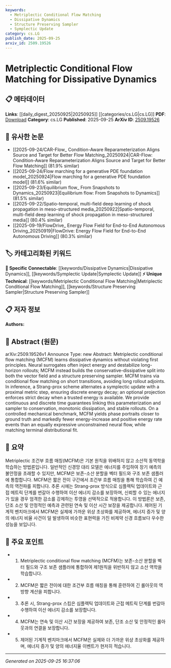 ```yaml
---
keywords:
  - Metriplectic Conditional Flow Matching
  - Dissipative Dynamics
  - Structure Preserving Sampler
  - Symplectic Update
category: cs.LG
publish_date: 2025-09-25
arxiv_id: 2509.19526
---
```


<!-- KEYWORD_LINKING_METADATA:
{
  "processed_timestamp": "2025-09-25T16:37:06.911864",
  "vocabulary_version": "1.0",
  "selected_keywords": [
    "Metriplectic Conditional Flow Matching",
    "Dissipative Dynamics",
    "Structure Preserving Sampler",
    "Symplectic Update"
  ],
  "rejected_keywords": [],
  "similarity_scores": {
    "Metriplectic Conditional Flow Matching": 0.78,
    "Dissipative Dynamics": 0.79,
    "Structure Preserving Sampler": 0.77,
    "Symplectic Update": 0.75
  },
  "extraction_method": "AI_prompt_based",
  "budget_applied": true,
  "candidates_json": {
    "candidates": [
      {
        "surface": "Metriplectic Conditional Flow Matching",
        "canonical": "Metriplectic Conditional Flow Matching",
        "aliases": [
          "MCFM"
        ],
        "category": "unique_technical",
        "rationale": "This is a novel method specifically introduced in the paper for learning dissipative dynamics, making it a unique technical term.",
        "novelty_score": 0.85,
        "connectivity_score": 0.65,
        "specificity_score": 0.9,
        "link_intent_score": 0.78
      },
      {
        "surface": "Dissipative Dynamics",
        "canonical": "Dissipative Dynamics",
        "aliases": [],
        "category": "specific_connectable",
        "rationale": "Understanding dissipative dynamics is crucial for linking to studies on energy conservation and stability in dynamic systems.",
        "novelty_score": 0.55,
        "connectivity_score": 0.8,
        "specificity_score": 0.85,
        "link_intent_score": 0.79
      },
      {
        "surface": "Structure Preserving Sampler",
        "canonical": "Structure Preserving Sampler",
        "aliases": [],
        "category": "unique_technical",
        "rationale": "This component is essential for maintaining the conservative-dissipative split, a key innovation of the paper.",
        "novelty_score": 0.75,
        "connectivity_score": 0.6,
        "specificity_score": 0.88,
        "link_intent_score": 0.77
      },
      {
        "surface": "Symplectic Update",
        "canonical": "Symplectic Update",
        "aliases": [],
        "category": "specific_connectable",
        "rationale": "Symplectic updates are significant for ensuring energy conservation in numerical simulations, linking to broader computational physics.",
        "novelty_score": 0.5,
        "connectivity_score": 0.78,
        "specificity_score": 0.82,
        "link_intent_score": 0.75
      }
    ],
    "ban_list_suggestions": [
      "neural surrogates",
      "short transitions",
      "trusted energy"
    ]
  },
  "decisions": [
    {
      "candidate_surface": "Metriplectic Conditional Flow Matching",
      "resolved_canonical": "Metriplectic Conditional Flow Matching",
      "decision": "linked",
      "scores": {
        "novelty": 0.85,
        "connectivity": 0.65,
        "specificity": 0.9,
        "link_intent": 0.78
      }
    },
    {
      "candidate_surface": "Dissipative Dynamics",
      "resolved_canonical": "Dissipative Dynamics",
      "decision": "linked",
      "scores": {
        "novelty": 0.55,
        "connectivity": 0.8,
        "specificity": 0.85,
        "link_intent": 0.79
      }
    },
    {
      "candidate_surface": "Structure Preserving Sampler",
      "resolved_canonical": "Structure Preserving Sampler",
      "decision": "linked",
      "scores": {
        "novelty": 0.75,
        "connectivity": 0.6,
        "specificity": 0.88,
        "link_intent": 0.77
      }
    },
    {
      "candidate_surface": "Symplectic Update",
      "resolved_canonical": "Symplectic Update",
      "decision": "linked",
      "scores": {
        "novelty": 0.5,
        "connectivity": 0.78,
        "specificity": 0.82,
        "link_intent": 0.75
      }
    }
  ]
}
-->

# Metriplectic Conditional Flow Matching for Dissipative Dynamics

## 📋 메타데이터

**Links**: [[daily_digest_20250925|20250925]] [[categories/cs.LG|cs.LG]]
**PDF**: [Download](https://arxiv.org/pdf/2509.19526.pdf)
**Category**: cs.LG
**Published**: 2025-09-25
**ArXiv ID**: [2509.19526](https://arxiv.org/abs/2509.19526)

## 🔗 유사한 논문
- [[2025-09-24/CAR-Flow_ Condition-Aware Reparameterization Aligns Source and Target for Better Flow Matching_20250924|CAR-Flow: Condition-Aware Reparameterization Aligns Source and Target for Better Flow Matching]] (81.9% similar)
- [[2025-09-24/Flow marching for a generative PDE foundation model_20250924|Flow marching for a generative PDE foundation model]] (81.6% similar)
- [[2025-09-23/Equilibrium flow_ From Snapshots to Dynamics_20250923|Equilibrium flow: From Snapshots to Dynamics]] (81.5% similar)
- [[2025-09-22/Spatio-temporal, multi-field deep learning of shock propagation in meso-structured media_20250922|Spatio-temporal, multi-field deep learning of shock propagation in meso-structured media]] (80.4% similar)
- [[2025-09-19/FlowDrive_ Energy Flow Field for End-to-End Autonomous Driving_20250919|FlowDrive: Energy Flow Field for End-to-End Autonomous Driving]] (80.3% similar)

## 🏷️ 카테고리화된 키워드
**🔗 Specific Connectable**: [[keywords/Dissipative Dynamics|Dissipative Dynamics]], [[keywords/Symplectic Update|Symplectic Update]]
**⚡ Unique Technical**: [[keywords/Metriplectic Conditional Flow Matching|Metriplectic Conditional Flow Matching]], [[keywords/Structure Preserving Sampler|Structure Preserving Sampler]]

## 📋 저자 정보

**Authors:** 

## 📄 Abstract (원문)

arXiv:2509.19526v1 Announce Type: new 
Abstract: Metriplectic conditional flow matching (MCFM) learns dissipative dynamics without violating first principles. Neural surrogates often inject energy and destabilize long-horizon rollouts; MCFM instead builds the conservative-dissipative split into both the vector field and a structure preserving sampler. MCFM trains via conditional flow matching on short transitions, avoiding long rollout adjoints. In inference, a Strang-prox scheme alternates a symplectic update with a proximal metric step, ensuring discrete energy decay; an optional projection enforces strict decay when a trusted energy is available. We provide continuous and discrete time guarantees linking this parameterization and sampler to conservation, monotonic dissipation, and stable rollouts. On a controlled mechanical benchmark, MCFM yields phase portraits closer to ground truth and markedly fewer energy-increase and positive energy rate events than an equally expressive unconstrained neural flow, while matching terminal distributional fit.

## 📝 요약

Metriplectic 조건부 흐름 매칭(MCFM)은 기본 원칙을 위배하지 않고 소산적 동역학을 학습하는 방법론입니다. 일반적인 신경망 대리 모델은 에너지를 주입하여 장기 예측의 불안정을 초래할 수 있지만, MCFM은 보존-소산 분할을 벡터 필드와 구조 보존 샘플러에 통합합니다. MCFM은 짧은 전이 구간에서 조건부 흐름 매칭을 통해 학습하여 긴 예측의 역전파를 피합니다. 추론 시에는 Strang-prox 방식으로 심플렉틱 업데이트와 근접 메트릭 단계를 번갈아 수행하여 이산 에너지 감소를 보장하며, 신뢰할 수 있는 에너지가 있을 경우 엄격한 감소를 강제하는 투영을 선택적으로 적용합니다. 이 방법론은 보존, 단조 소산 및 안정적인 예측과 관련된 연속 및 이산 시간 보장을 제공합니다. 제어된 기계적 벤치마크에서 MCFM은 실제에 가까운 위상 초상화를 제공하며, 에너지 증가 및 양의 에너지 비율 사건이 덜 발생하여 비슷한 표현력을 가진 비제약 신경 흐름보다 우수한 성능을 보입니다.

## 🎯 주요 포인트

- 1. Metriplectic conditional flow matching (MCFM)는 보존-소산 분할을 벡터 필드와 구조 보존 샘플러에 통합하여 제1원칙을 위반하지 않고 소산 역학을 학습합니다.
- 2. MCFM은 짧은 전이에 대한 조건부 흐름 매칭을 통해 훈련하여 긴 롤아웃의 역방향 계산을 피합니다.
- 3. 추론 시, Strang-prox 스킴은 심플렉틱 업데이트와 근접 메트릭 단계를 번갈아 수행하여 이산 에너지 감소를 보장합니다.
- 4. MCFM는 연속 및 이산 시간 보장을 제공하여 보존, 단조 소산 및 안정적인 롤아웃과의 연결을 보장합니다.
- 5. 제어된 기계적 벤치마크에서 MCFM은 실제와 더 가까운 위상 초상화를 제공하며, 에너지 증가 및 양의 에너지율 이벤트가 현저히 적습니다.


---

*Generated on 2025-09-25 16:37:06*